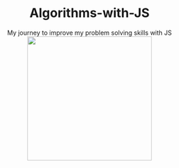 <main align="center">
<h1> Algorithms-with-JS </h1>
My journey to improve my problem solving skills with JS


<img align="center"  width="280" height="280" src="https://res.cloudinary.com/kripukhadka-com/image/upload/v1654607206/undraw_Process_re_gws7_jlrfru.png" />
  
  </main>
